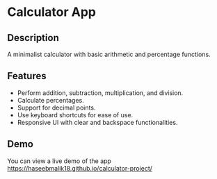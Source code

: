 # Calculator App

## Description
A minimalist calculator with basic arithmetic and percentage functions.

## Features
- Perform addition, subtraction, multiplication, and division.
- Calculate percentages.
- Support for decimal points.
- Use keyboard shortcuts for ease of use.
- Responsive UI with clear and backspace functionalities.

## Demo
You can view a live demo of the app https://haseebmalik18.github.io/calculator-project/
